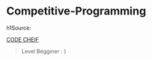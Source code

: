 # Competitive-Programming
h1Source:

[CODE CHEIF](https://www.codechef.com/problems/school/)

> Level 
> Begginer : )
